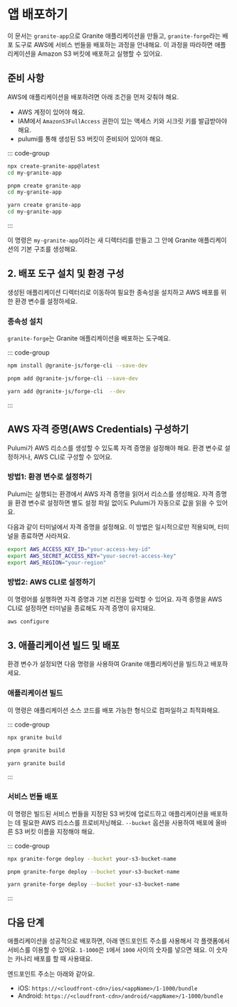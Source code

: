 # 앱 배포하기

이 문서는 `granite-app`으로 Granite 애플리케이션을 만들고, `granite-forge`라는 배포 도구로 AWS에 서비스 번들을 배포하는 과정을 안내해요. 이 과정을 따라하면 애플리케이션을 Amazon S3 버킷에 배포하고 실행할 수 있어요.

## 준비 사항

AWS에 애플리케이션을 배포하려면 아래 조건을 먼저 갖춰야 해요.

- AWS 계정이 있어야 해요.
- IAM에서 `AmazonS3FullAccess` 권한이 있는 액세스 키와 시크릿 키를 발급받아야 해요.
- pulumi를 통해 생성된 S3 버킷이 준비되어 있어야 해요.

::: code-group

```sh [npm]
npx create-granite-app@latest
cd my-granite-app
```

```sh [pnpm]
pnpm create granite-app
cd my-granite-app
```

```sh [yarn]
yarn create granite-app
cd my-granite-app
```

:::

이 명령은 `my-granite-app`이라는 새 디렉터리를 만들고 그 안에 Granite 애플리케이션의 기본 구조를 생성해요.

## 2. 배포 도구 설치 및 환경 구성

생성된 애플리케이션 디렉터리로 이동하여 필요한 종속성을 설치하고 AWS 배포를 위한 환경 변수를 설정하세요.

### 종속성 설치

`granite-forge`는 Granite 애플리케이션을 배포하는 도구예요.

::: code-group

```sh [npm]
npm install @granite-js/forge-cli --save-dev
```

```sh [pnpm]
pnpm add @granite-js/forge-cli --save-dev
```

```sh [yarn]
yarn add @granite-js/forge-cli  --dev
```

:::

## AWS 자격 증명(AWS Credentials) 구성하기

Pulumi가 AWS 리소스를 생성할 수 있도록 자격 증명을 설정해야 해요. 환경 변수로 설정하거나, AWS CLI로 구성할 수 있어요.

### 방법1: 환경 변수로 설정하기

Pulumi는 실행되는 환경에서 AWS 자격 증명을 읽어서 리소스를 생성해요. 자격 증명을 환경 변수로 설정하면 별도 설정 파일 없이도 Pulumi가 자동으로 값을 읽을 수 있어요.

다음과 같이 터미널에서 자격 증명을 설정해요. 이 방법은 일시적으로만 적용되며, 터미널을 종료하면 사라져요.

```bash
export AWS_ACCESS_KEY_ID="your-access-key-id"
export AWS_SECRET_ACCESS_KEY="your-secret-access-key"
export AWS_REGION="your-region"
```

### 방법2: AWS CLI로 설정하기

이 명령어를 실행하면 자격 증명과 기본 리전을 입력할 수 있어요. 자격 증명을 AWS CLI로 설정하면 터미널을 종료해도 자격 증명이 유지돼요.

```bash
aws configure
```

## 3. 애플리케이션 빌드 및 배포

환경 변수가 설정되면 다음 명령을 사용하여 Granite 애플리케이션을 빌드하고 배포하세요.

### 애플리케이션 빌드

이 명령은 애플리케이션 소스 코드를 배포 가능한 형식으로 컴파일하고 최적화해요.

::: code-group

```sh [npm]
npx granite build
```

```sh [pnpm]
pnpm granite build
```

```sh [yarn]
yarn granite build
```

:::

### 서비스 번들 배포

이 명령은 빌드된 서비스 번들을 지정된 S3 버킷에 업로드하고 애플리케이션을 배포하는 데 필요한 AWS 리소스를 프로비저닝해요. `--bucket` 옵션을 사용하여 배포에 올바른 S3 버킷 이름을 지정해야 해요.

::: code-group

```sh [npm]
npx granite-forge deploy --bucket your-s3-bucket-name
```

```sh [pnpm]
pnpm granite-forge deploy --bucket your-s3-bucket-name
```

```sh [yarn]
yarn granite-forge deploy --bucket your-s3-bucket-name
```

:::

## 다음 단계

애플리케이션을 성공적으로 배포하면, 아래 엔드포인트 주소를 사용해서 각 플랫폼에서 서비스를 이용할 수 있어요.
`1-1000`은 `1`에서 `1000` 사이의 숫자를 넣으면 돼요. 이 숫자는 카나리 배포를 할 때 사용돼요.

엔드포인트 주소는 아래와 같아요.
- iOS: `https://<cloudfront-cdn>/ios/<appName>/1-1000/bundle`
- Android: `https://<cloudfront-cdn>/android/<appName>/1-1000/bundle`
